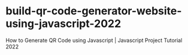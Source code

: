 # build-qr-code-generator-website-using-javascript-2022
How to Generate QR Code using Javascript | Javascript Project Tutorial 2022
